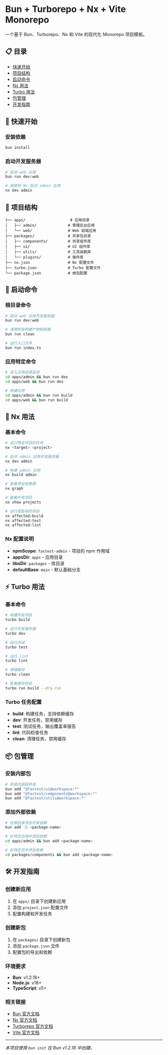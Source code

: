 # Bun + Turborepo + Nx + Vite Monorepo

一个基于 Bun、Turborepo、Nx 和 Vite 的现代化 Monorepo 项目模板。

## 📋 目录

- [快速开始](#快速开始)
- [项目结构](#项目结构)
- [启动命令](#启动命令)
- [Nx 用法](#nx-用法)
- [Turbo 用法](#turbo-用法)
- [包管理](#包管理)
- [开发指南](#开发指南)

## 🚀 快速开始

### 安装依赖

```bash
bun install
```

### 启动开发服务器

```bash
# 启动 web 应用
bun run dev:web

# 或使用 Nx 启动 admin 应用
nx dev admin
```

## 📁 项目结构

```
├── apps/                    # 应用目录
│   ├── admin/              # 管理后台应用
│   └── web/                # Web 前端应用
├── packages/               # 共享包目录
│   ├── components/         # 共享组件库
│   ├── ui/                 # UI 组件库
│   ├── utils/              # 工具函数库
│   └── plugins/            # 插件库
├── nx.json                 # Nx 配置文件
├── turbo.json              # Turbo 配置文件
└── package.json            # 根包配置
```

## 🎯 启动命令

### 根目录命令

```bash
# 启动 web 应用开发服务器
bun run dev:web

# 清理所有构建产物和依赖
bun run clean

# 运行入口文件
bun run index.ts
```

### 应用特定命令

```bash
# 进入应用目录启动
cd apps/admin && bun run dev
cd apps/web && bun run dev

# 构建应用
cd apps/admin && bun run build
cd apps/web && bun run build
```

## 🔧 Nx 用法

### 基本命令

```bash
# 运行特定项目的任务
nx <target> <project>

# 启动 admin 应用开发服务器
nx dev admin

# 构建 admin 应用
nx build admin

# 查看项目依赖图
nx graph

# 查看所有项目
nx show projects

# 运行受影响的项目
nx affected:build
nx affected:test
nx affected:lint
```

### Nx 配置说明

- **npmScope**: `fastest-admin` - 项目的 npm 作用域
- **appsDir**: `apps` - 应用目录
- **libsDir**: `packages` - 库目录
- **defaultBase**: `main` - 默认基础分支

## ⚡ Turbo 用法

### 基本命令

```bash
# 构建所有项目
turbo build

# 运行开发服务器
turbo dev

# 运行测试
turbo test

# 运行 lint
turbo lint

# 清理缓存
turbo clean

# 查看缓存状态
turbo run build --dry-run
```

### Turbo 任务配置

- **build**: 构建任务，支持依赖缓存
- **dev**: 开发任务，禁用缓存
- **test**: 测试任务，输出覆盖率报告
- **lint**: 代码检查任务
- **clean**: 清理任务，禁用缓存

## 📦 包管理

### 安装内部包

```bash
# 安装内部组件库
bun add "@fastest/ui@workspace:*"
bun add "@fastest/components@workspace:*"
bun add "@fastest/utils@workspace:*"
```

### 添加外部依赖

```bash
# 在根目录添加开发依赖
bun add -D <package-name>

# 在特定应用中添加依赖
cd apps/admin && bun add <package-name>

# 在特定包中添加依赖
cd packages/components && bun add <package-name>
```

## 🛠 开发指南

### 创建新应用

1. 在 `apps/` 目录下创建新应用
2. 添加 `project.json` 配置文件
3. 配置构建和开发任务

### 创建新包

1. 在 `packages/` 目录下创建新包
2. 添加 `package.json` 文件
3. 配置包的导出和依赖

### 环境要求

- **Bun**: v1.2.18+
- **Node.js**: v18+
- **TypeScript**: v5+

### 相关链接

- [Bun 官方文档](https://bun.sh)
- [Nx 官方文档](https://nx.dev)
- [Turborepo 官方文档](https://turbo.build)
- [Vite 官方文档](https://vitejs.dev)

---

*本项目使用 `bun init` 在 Bun v1.2.18 中创建。*